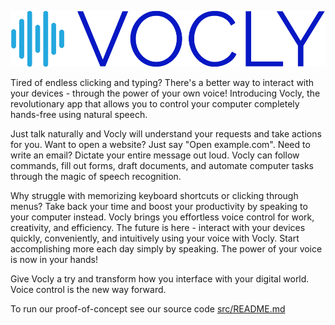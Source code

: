 ![vocly logo](images/logo-no-background.png)

<!-- <div style="display: flex; justify-content: center; align-items: center;">
    <img src="images/logo-color.png" width=300 height=260/>
</div> -->

Tired of endless clicking and typing? There's a better way to interact with your devices - through the power of your own voice! Introducing Vocly, the revolutionary app that allows you to control your computer completely hands-free using natural speech. 

Just talk naturally and Vocly will understand your requests and take actions for you. Want to open a website? Just say "Open example.com". Need to write an email? Dictate your entire message out loud. Vocly can follow commands, fill out forms, draft documents, and automate computer tasks through the magic of speech recognition.

Why struggle with memorizing keyboard shortcuts or clicking through menus? Take back your time and boost your productivity by speaking to your computer instead. Vocly brings you effortless voice control for work, creativity, and efficiency. The future is here - interact with your devices quickly, conveniently, and intuitively using your voice with Vocly. Start accomplishing more each day simply by speaking. The power of your voice is now in your hands!

Give Vocly a try and transform how you interface with your digital world. Voice control is the new way forward. 

To run our proof-of-concept see our source code [src/README.md](README.md)
